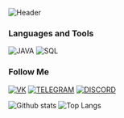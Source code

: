 ![Header](https://github.com/kenikF/kenikF/blob/main/assets/KenikF.gif)

### Languages and Tools

![JAVA](https://img.shields.io/badge/-JAVA-090909?style-for-the-badge&logo=java)
![SQL](https://img.shields.io/badge/-SQL-090909?style-for-the-badge&logo=mysql)

### Follow Me

[![VK](https://img.shields.io/badge/-VK-090909?style-for-the-badge&logo=vk&logoColor=007BB6)](https://vk.com/id672065640)
[![TELEGRAM](https://img.shields.io/badge/-TELEGRAM-090909?style-for-the-badge&logo=telegram)](https://web.telegram.org/k/#@opozelovel)
[![DISCORD](https://img.shields.io/badge/-DISCORD-090909?style-for-the-badge&logo=discord)](https://discordapp.com/users/766231695011217408/)

![Github stats](https://github-readme-stats.vercel.app/api?username=kenikF&show_icons=true&theme=github_dark)
![Top Langs](https://github-readme-stats.vercel.app/api/top-langs/?username=kenikF&show_icons=true&theme=github_dark)
